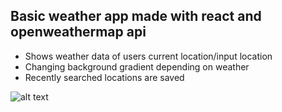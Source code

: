 ## Basic weather app made with react and openweathermap api

- Shows weather data of users current location/input location
- Changing background gradient depending on weather
- Recently searched locations are saved

![alt text](https://img001.prntscr.com/file/img001/i6pz4oTDTlCkqvIQjTZomg.png)
